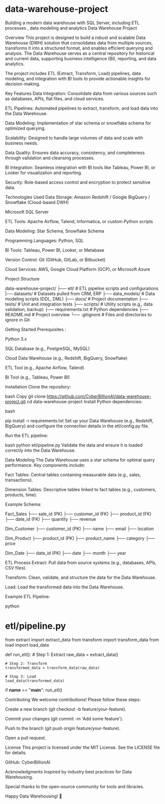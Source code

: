 # data-warehouse-project
Building a modern data warehouse with SQL Server, including ETL processes , data modeling and analytics
Data Warehouse Project

Overview
This project is designed to build a robust and scalable Data Warehouse (DWH) solution that consolidates data from multiple sources, transforms it into a structured format, and enables efficient querying and analysis. The Data Warehouse serves as a central repository for historical and current data, supporting business intelligence (BI), reporting, and data analytics.

The project includes ETL (Extract, Transform, Load) pipelines, data modeling, and integration with BI tools to provide actionable insights for decision-making.

Key Features
Data Integration: Consolidate data from various sources such as databases, APIs, flat files, and cloud services.

ETL Pipelines: Automated pipelines to extract, transform, and load data into the Data Warehouse.

Data Modeling: Implementation of star schema or snowflake schema for optimized querying.

Scalability: Designed to handle large volumes of data and scale with business needs.

Data Quality: Ensures data accuracy, consistency, and completeness through validation and cleansing processes.

BI Integration: Seamless integration with BI tools like Tableau, Power BI, or Looker for visualization and reporting.

Security: Role-based access control and encryption to protect sensitive data.

Technologies Used
Data Storage: Amazon Redshift / Google BigQuery / Snowflake (Cloud-based DWH)

Microsoft SQL Server

ETL Tools: Apache Airflow, Talend, Informatica, or custom Python scripts

Data Modeling: Star Schema, Snowflake Schema

Programming Languages: Python, SQL

BI Tools: Tableau, Power BI, Looker, or Metabase

Version Control:  Git (GitHub, GitLab, or Bitbucket)

Cloud Services:  AWS, Google Cloud Platform (GCP), or Microsoft Azure

Project Structure

data-warehouse-project/
├── etl/                   # ETL pipeline scripts and configurations
|── datasets/              # Datasets pulled from CRM, ERP
├── data_models/           # Data modeling scripts (DDL, DML)
├── docs/                  # Project documentation
├── tests/                 # Unit and integration tests
├── scripts/               # Utility scripts (e.g., data validation, backup)
├── requirements.txt       # Python dependencies
├── README.md              # Project overview
└── .gitignore             # Files and directories to ignore in Git

Getting Started
Prerequisites : 

Python 3.x

SQL Database (e.g., PostgreSQL, MySQL)

Cloud Data Warehouse (e.g., Redshift, BigQuery, Snowflake)

ETL Tool (e.g., Apache Airflow, Talend)

BI Tool (e.g., Tableau, Power BI)

Installation
Clone the repository:

bash
Copy
git clone https://github.com/CyberBillionAI/data-warehouse-project.git
cd data-warehouse-project
Install Python dependencies:

bash

pip install -r requirements.txt
Set up your Data Warehouse (e.g., Redshift, BigQuery) and configure the connection details in the etl/config.py file.

Run the ETL pipeline:

bash
python etl/pipeline.py
Validate the data and ensure it is loaded correctly into the Data Warehouse.

Data Modeling
The Data Warehouse uses a star schema for optimal query performance. Key components include:

Fact Tables: Central tables containing measurable data (e.g., sales, transactions).

Dimension Tables: Descriptive tables linked to fact tables (e.g., customers, products, time).

Example Schema:


Fact_Sales
├── sale_id (PK)
├── customer_id (FK)
├── product_id (FK)
├── date_id (FK)
├── quantity
├── revenue

Dim_Customer
├── customer_id (PK)
├── name
├── email
├── location

Dim_Product
├── product_id (PK)
├── product_name
├── category
├── price

Dim_Date
├── date_id (PK)
├── date
├── month
├── year

ETL Process
Extract: Pull data from source systems (e.g., databases, APIs, CSV files).

Transform: Clean, validate, and structure the data for the Data Warehouse.

Load: Load the transformed data into the Data Warehouse.

Example ETL Pipeline:

python

# etl/pipeline.py
from extract import extract_data
from transform import transform_data
from load import load_data

def run_etl():
    # Step 1: Extract
    raw_data = extract_data()
    
    # Step 2: Transform
    transformed_data = transform_data(raw_data)
    
    # Step 3: Load
    load_data(transformed_data)

if __name__ == "__main__":
    run_etl()
    
Contributing
We welcome contributions! Please follow these steps:


Create a new branch (git checkout -b feature/your-feature).

Commit your changes (git commit -m 'Add some feature').

Push to the branch (git push origin feature/your-feature).

Open a pull request.

License
This project is licensed under the MIT License. See the LICENSE file for details.

GitHub: CyberBillionAI

Acknowledgments
Inspired by industry best practices for Data Warehousing.

Special thanks to the open-source community for tools and libraries.

Happy Data Warehousing! 🚀
